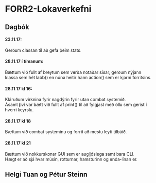 # FORR2-Lokaverkefni

## Dagbók
#### **23.11.17:**
Gerðum classan til að gefa þeim stats.
#### **28.11.17 í tímanum:**
Bættum við fullt af breytum sem verða notaðar síðar, gerðum nýjann  
klassa sem hét labb() en núna heitir hann action() sem er kjarni forritsins.
#### **28.11.17 kl 16:**
Kláruðum virknina fyrir nagdýrin fyrir utan combat systemið.  
Ásamt því var bætt við fullt af print() til að fylgjast með öllu sem gerist í hverri keyrslu.
#### **28.11.17 kl 18**
Bættum við combat systeminu og forrit að mestu leyti tilbúið.
#### **28.11.17 kl 21**
Bættum við nokkurskonar GUI sem er augljóslega samt bara CLI.  
Hægt er að sjá hvar músin, rotturnar, hamsturinn og enda-línan er.
## Helgi Tuan og Pétur Steinn
